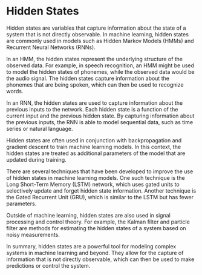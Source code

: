 # Hidden States

Hidden states are variables that capture information about the state of a system that is not directly observable. In machine learning, hidden states are commonly used in models such as Hidden Markov Models (HMMs) and Recurrent Neural Networks (RNNs).

In an HMM, the hidden states represent the underlying structure of the observed data. For example, in speech recognition, an HMM might be used to model the hidden states of phonemes, while the observed data would be the audio signal. The hidden states capture information about the phonemes that are being spoken, which can then be used to recognize words.

In an RNN, the hidden states are used to capture information about the previous inputs to the network. Each hidden state is a function of the current input and the previous hidden state. By capturing information about the previous inputs, the RNN is able to model sequential data, such as time series or natural language.

Hidden states are often used in conjunction with backpropagation and gradient descent to train machine learning models. In this context, the hidden states are treated as additional parameters of the model that are updated during training.

There are several techniques that have been developed to improve the use of hidden states in machine learning models. One such technique is the Long Short-Term Memory (LSTM) network, which uses gated units to selectively update and forget hidden state information. Another technique is the Gated Recurrent Unit (GRU), which is similar to the LSTM but has fewer parameters.

Outside of machine learning, hidden states are also used in signal processing and control theory. For example, the Kalman filter and particle filter are methods for estimating the hidden states of a system based on noisy measurements.

In summary, hidden states are a powerful tool for modeling complex systems in machine learning and beyond. They allow for the capture of information that is not directly observable, which can then be used to make predictions or control the system.
